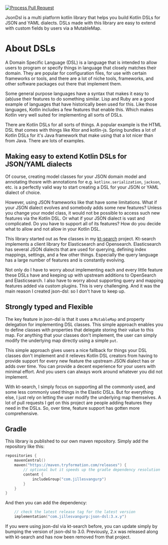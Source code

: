 [![Process Pull Request](https://github.com/jillesvangurp/json-dsl/actions/workflows/pr_master.yaml/badge.svg)](https://github.com/jillesvangurp/json-dsl/actions/workflows/pr_master.yaml)

JsonDsl is a multi platform kotlin library that helps you build Kotlin DSLs for JSON and YAML dialects. 
DSLs made with this library are easy to extend with custom fields by users via a MutableMap.

# About DSLs

A Domain Specific Language (DSL) is a language that is intended to allow users to program or specify things in language that closely matches their domain. They are popular for configuration files, for use with certain frameworks or tools, and there are a lot of niche tools, frameworks, and other software packages out there that implement them. 

Some general purpose languages have a syntax that makes it easy to (ab)use their features to do something similar. Lisp and Ruby are a good example of languages that have historically been used for this. Like those languages, Kotlin includes a few features that enable this. Which makes Kotlin very well suited for implementing all sorts of DSLs.

There are Kotlin DSLs for all sorts of things. A popular example is the HTML DSL that comes with things like Ktor and kotlin-js. Spring bundles a lot of Kotlin DSLs for it's Java framework that make using that a lot nicer than from Java. There are lots of examples.

## Making easy to extend Kotlin DSLs for JSON/YAML dialects

Of course, creating model classes for your JSON domain model and annotating thosre with annotations for e.g. `kotlinx.serialization`, `jackson`, etc. is a perfectly valid way to start creating a DSL for your JSON or YAML dialect of choice.

However, using JSON frameworks like that have some limitations. What if your JSON dialect evolves and somebody adds some new features? Unless you change your model class, it would not be possible to access such new features via the Kotlin DSL. Or what if your JSON dialect is vast and complicated. Do you have to support all of its features? How do you decide what to allow and not allow in your Kotlin DSL.

This library started out as few classes in my [kt-search](https://github.com/jillesvangurp/kt-search) project. Kt-search implements a client library for Elasticsearch and Opensearch. Elasticsearch has several JSON dialects that are used for querying, defining index mappings, settings, and a few other things. Especially the query language has a large number of features and is constantly evolving. 

Not only do I have to worry about implementing each and every little feature these DSLs have and keeping up with upstream additions to OpenSearch and Elasticsearch. I also have to worry about supporting query and mapping features added via custom plugins. This is very challenging. And it was the main reason I created json-dsl: so I don't have to keep up.

## Strongly typed and Flexible

The key feature in json-dsl is that it uses a `MutableMap` and property delegation for implementing DSL classes. This simple approach enables you to define classes with properties that delegate storing their value to this map. For anything that your
classes don't implement, the user can simply modify the underlying map directly using a simple `put`.

This simple approach gives users a nice fallback for things your DSL classes don't implement and it relieves Kotlin DSL creators from having to provide support for every new feature the upstream JSON dialect has or adds over time. You can provide a decent experience for your users with minimal effort. And you users can always work around whatever you did not implement.

With kt-search, I simply focus on supporting all the commonly used, and some less commonly used things in the Elastic DSLs. But for everything else, I just rely on letting the user modify the underlying map themselves. A lot of pull requests I get on this project are people adding features they need in the DSLs. So, over time, feature support has gotten more comprehensive.

## Gradle

This library is published to our own maven repository. Simply add the repository like this:

```kotlin
repositories {
    mavenCentral()
    maven("https://maven.tryformation.com/releases") {
        // optional but it speeds up the gradle dependency resolution
        content {
            includeGroup("com.jillesvangurp")
        }
    }
}
```

And then you can add the dependency:

```kotlin
    // check the latest release tag for the latest version
    implementation("com.jillesvangurp:json-dsl:3.x.y")
```

If you were using json-dsl via kt-search before, you can update simply by bumping the version of json-dsl to 3.0. Previously, 2.x was released along with kt-search and has now been removed from that project.

